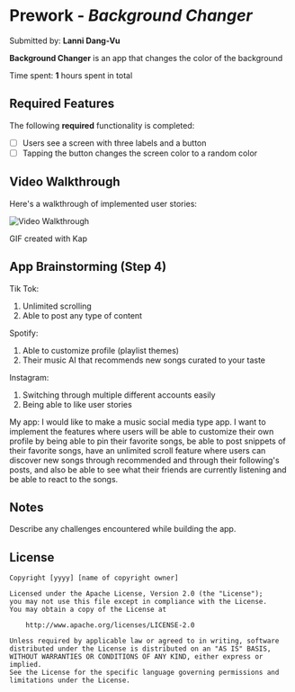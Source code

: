 # Prework - *Background Changer*

Submitted by: **Lanni Dang-Vu**

**Background Changer** is an app that changes the color of the background

Time spent: **1** hours spent in total

## Required Features

The following **required** functionality is completed:

- [ ] Users see a screen with three labels and a button
- [ ] Tapping the button changes the screen color to a random color
 
## Video Walkthrough

Here's a walkthrough of implemented user stories:

<img src='https://imgur.com/a/iJBjRvx' title='Video Walkthrough' width='' alt='Video Walkthrough' />

<!-- Replace this with whatever GIF tool you used! -->
GIF created with Kap 
<!-- Recommended tools:
[Kap](https://getkap.co/) for macOS
[ScreenToGif](https://www.screentogif.com/) for Windows
[peek](https://github.com/phw/peek) for Linux. -->

## App Brainstorming (Step 4)

Tik Tok:
1) Unlimited scrolling
2) Able to post any type of content

Spotify:
1) Able to customize profile (playlist themes)
2) Their music AI that recommends new songs curated to your taste

Instagram:
1) Switching through multiple different accounts easily
2) Being able to like user stories

My app:
I would like to make a music social media type app. I want to implement the features where users will be able to customize their own profile by being able to pin their favorite songs, be able to post snippets of their favorite songs, have an unlimited scroll feature where users can discover new songs through recommended and through their following's posts, and also be able to see what their friends are currently listening and be able to react to the songs.

## Notes

Describe any challenges encountered while building the app.

## License

    Copyright [yyyy] [name of copyright owner]

    Licensed under the Apache License, Version 2.0 (the "License");
    you may not use this file except in compliance with the License.
    You may obtain a copy of the License at

        http://www.apache.org/licenses/LICENSE-2.0

    Unless required by applicable law or agreed to in writing, software
    distributed under the License is distributed on an "AS IS" BASIS,
    WITHOUT WARRANTIES OR CONDITIONS OF ANY KIND, either express or implied.
    See the License for the specific language governing permissions and
    limitations under the License.
